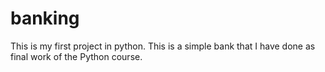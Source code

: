 # banking
This is my first project in python. This is a simple bank that I have done as final work of the Python course.
